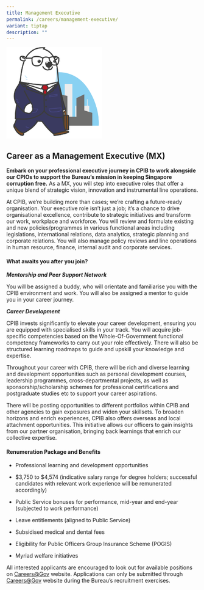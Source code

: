 ```yaml
---
title: Management Executive
permalink: /careers/management-executive/
variant: tiptap
description: ""
---
```

<p></p>
<div class="isomer-image-wrapper">
<img style="width: 50%;" height="auto" width="100%" alt="" src="/images/kopi_business_suit.png">
</div>
<h2><strong>Career as a Management Executive (MX)</strong></h2>
<p><strong>Embark on your professional executive journey in CPIB to work alongside our CPIOs to support the Bureau’s mission in keeping Singapore corruption free.</strong> As
a MX, you will step into executive roles that offer a unique blend of strategic
vision, innovation and instrumental line operations.</p>
<p>At CPIB, we’re building more than cases; we’re crafting a future-ready
organisation. Your executive role isn’t just a job; it’s a chance to drive
organisational excellence, contribute to strategic initiatives and transform
our work, workplace and workforce. You will review and formulate existing
and new policies/programmes in various functional areas including legislations,
international relations, data analytics, strategic planning and corporate
relations. You will also manage policy reviews and line operations in human
resource, finance, internal audit and corporate services.</p>
<h4><strong>What awaits you after you join?</strong></h4>
<p><strong><em>Mentorship and Peer Support Network</em></strong>
</p>
<p>You will be assigned a buddy, who will orientate and familiarise you with
the CPIB environment and work. You will also be assigned a mentor to guide
you in your career journey.</p>
<p><strong><em>Career Development</em></strong>
</p>
<p>CPIB invests significantly to elevate your career development, ensuring
you are equipped with specialised skills in your track. You will acquire
job-specific competencies based on the Whole-Of-Government functional competency
frameworks to carry out your role effectively. There will also be structured
learning roadmaps to guide and upskill your knowledge and expertise.</p>
<p>Throughout your career with CPIB, there will be rich and diverse learning
and development opportunities such as personal development courses, leadership
programmes, cross-departmental projects, as well as sponsorship/scholarship
schemes for professional certifications and postgraduate studies etc to
support your career aspirations.</p>
<p>There will be posting opportunities to different portfolios within CPIB
and other agencies to gain exposures and widen your skillsets. To broaden
horizons and enrich experiences, CPIB also offers overseas and local attachment
opportunities. This initiative allows our officers to gain insights from
our partner organisation, bringing back learnings that enrich our collective
expertise.</p>
<h4><strong>Renumeration Package and Benefits&nbsp;</strong></h4>
<ul data-tight="true" class="tight">
<li>
<p>Professional learning and development opportunities</p>
</li>
<li>
<p>$3,750 to $4,574 (indicative salary range for degree holders; successful
candidates with relevant work experience will be remunerated accordingly)</p>
</li>
<li>
<p>Public Service bonuses for performance, mid-year and end-year (subjected
to work performance)</p>
</li>
<li>
<p>Leave entitlements (aligned to Public Service)</p>
</li>
<li>
<p>Subsidised medical and dental fees</p>
</li>
<li>
<p>Eligibility for Public Officers Group Insurance Scheme (POGIS)</p>
</li>
<li>
<p>Myriad welfare initiatives</p>
</li>
</ul>
<p>All interested applicants are encouraged to look out for available positions
on <a href="https://www.careers.gov.sg/" rel="noopener noreferrer nofollow" target="_blank">Careers@Gov</a> website.
Applications can only be submitted through <a href="https://www.careers.gov.sg/" rel="noopener noreferrer nofollow" target="_blank">Careers@Gov</a> website during the Bureau’s
recruitment exercises.</p>
<p></p>